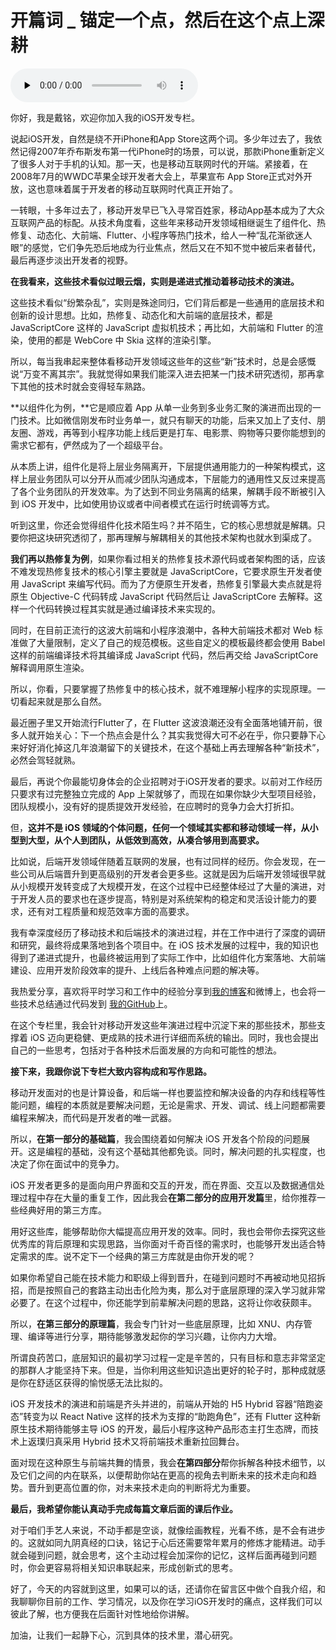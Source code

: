 # 开篇词 _ 锚定一个点，然后在这个点上深耕

<audio id="audio" title="开篇词 | 锚定一个点，然后在这个点上深耕" controls="" preload="none"><source id="mp3" src="https://static001.geekbang.org/resource/audio/d3/3e/d356c42c47380436c5b44a36c849ea3e.mp3"></audio>

你好，我是戴铭，欢迎你加入我的iOS开发专栏。

说起iOS开发，自然是绕不开iPhone和App Store这两个词。多少年过去了，我依然记得2007年乔布斯发布第一代iPhone时的场景，可以说，那款iPhone重新定义了很多人对于手机的认知。那一天，也是移动互联网时代的开端。紧接着，在2008年7月的WWDC苹果全球开发者大会上，苹果宣布 App Store正式对外开放，这也意味着属于开发者的移动互联网时代真正开始了。

一转眼，十多年过去了，移动开发早已飞入寻常百姓家，移动App基本成为了大众互联网产品的标配。从技术角度看，这些年来移动开发领域相继诞生了组件化、热修复、动态化、大前端、Flutter、小程序等热门技术，给人一种“乱花渐欲迷人眼”的感觉，它们争先恐后地成为行业焦点，然后又在不知不觉中被后来者替代，最后再逐步淡出开发者的视野。

**在我看来，这些技术看似过眼云烟，实则是递进式推动着移动技术的演进。**

这些技术看似“纷繁杂乱”，实则是殊途同归，它们背后都是一些通用的底层技术和创新的设计思想。比如，热修复、动态化和大前端的底层技术，都是 JavaScriptCore 这样的 JavaScript 虚拟机技术；再比如，大前端和 Flutter 的渲染，使用的都是 WebCore 中 Skia 这样的渲染引擎。

所以，每当我串起来整体看移动开发领域这些年的这些“新”技术时，总是会感慨说“万变不离其宗”。我就觉得如果我们能深入进去把某一门技术研究透彻，那再拿下其他的技术时就会变得轻车熟路。

**以组件化为例，**它是顺应着 App 从单一业务到多业务汇聚的演进而出现的一门技术。比如微信刚发布时业务单一，就只有聊天的功能，后来又加上了支付、朋友圈、游戏，再等到小程序功能上线后更是打车、电影票、购物等只要你能想到的需求它都有，俨然成为了一个超级平台。

从本质上讲，组件化是将上层业务隔离开，下层提供通用能力的一种架构模式，这样上层业务团队可以分开从而减少团队沟通成本，下层能力的通用性又反过来提高了各个业务团队的开发效率。为了达到不同业务隔离的结果，解耦手段不断被引入到 iOS 开发中，比如使用协议或者中间者模式在运行时统调等方式。

听到这里，你还会觉得组件化技术陌生吗？并不陌生，它的核心思想就是解耦。只要你把这块研究透彻了，那再理解与解耦相关的其他技术架构也就水到渠成了。

**我们再以热修复为例**，如果你看过相关的热修复技术源代码或者架构图的话，应该不难发现热修复技术的核心引擎主要就是 JavaScriptCore，它要求原生开发者使用 JavaScript 来编写代码。而为了方便原生开发者，热修复引擎最大卖点就是将原生 Objective-C 代码转成 JavaScript 代码然后让 JavaScriptCore 去解释。这样一个代码转换过程其实就是通过编译技术来实现的。

同时，在目前正流行的这波大前端和小程序浪潮中，各种大前端技术都对 Web 标准做了大量限制，定义了自己的规范模板。这些自定义的模板最终都会使用 Babel 这样的前端编译技术将其编译成 JavaScript 代码，然后再交给 JavaScriptCore 解释调用原生渲染。

所以，你看，只要掌握了热修复中的核心技术，就不难理解小程序的实现原理。一切看起来就是那么自然。

最近圈子里又开始流行Flutter了，在 Flutter 这波浪潮还没有全面落地铺开前，很多人就开始关心：下一个热点会是什么？其实我觉得大可不必在乎，你只要静下心来好好消化掉这几年浪潮留下的关键技术，在这个基础上再去理解各种“新技术”，必然会驾轻就熟。

最后，再说个你最能切身体会的企业招聘对于iOS开发者的要求。以前对工作经历只要求有过完整独立完成的 App 上架就够了，而现在如果你缺少大型项目经验，团队规模小，没有好的提质提效开发经验，在应聘时的竞争力会大打折扣。

但，**这并不是 iOS 领域的个体问题，任何一个领域其实都和移动领域一样，从小型到大型，从个人到团队，从低效到高效，从凑合够用到高要求。**

比如说，后端开发领域伴随着互联网的发展，也有过同样的经历。你会发现，在一些公司从后端晋升到更高级别的开发者会更多些。这就是因为后端开发领域很早就从小规模开发转变成了大规模开发，在这个过程中已经整体经过了大量的演进，对于开发人员的要求也在逐步提高，特别是对系统架构的稳定和灵活设计能力的要求，还有对工程质量和规范效率方面的高要求。

我有幸深度经历了移动技术和后端技术的演进过程，并在工作中进行了深度的调研和研究，最终将成果落地到各个项目中。在 iOS 技术发展的过程中，我的知识也得到了递进式提升，也最终被运用到了实际工作中，比如组件化方案落地、大前端建设、应用开发阶段效率的提升、上线后各种难点问题的解决等。

我热爱分享，喜欢将平时学习和工作中的经验分享到[我的博客](https://ming1016.github.io/categories/Programming/)和微博上，也会将一些技术总结通过代码发到 [我的GitHub](https://github.com/ming1016)上。

在这个专栏里，我会针对移动开发这些年演进过程中沉淀下来的那些技术，那些支撑着 iOS 迈向更稳健、更成熟的技术进行详细而系统的输出。同时，我也会提出自己的一些思考，包括对于各种技术后面发展的方向和可能性的想法。

**接下来，我跟你说下专栏大致内容构成和写作思路。**

移动开发面对的也是计算设备，和后端一样也要监控和解决设备的内存和线程等性能问题，编程的本质就是要解决问题，无论是需求、开发、调试、线上问题都需要编程来解决，而代码是开发者的唯一武器。

所以，**在第一部分的基础篇**，我会围绕着如何解决 iOS 开发各个阶段的问题展开。这是编程的基础，没有这个基础其他都免谈。同时，解决问题的扎实程度，也决定了你在面试中的竞争力。

iOS 开发者更多的是面向用户界面和交互的开发，而在界面、交互以及数据通信处理过程中存在大量的重复工作，因此我会**在第二部分的应用开发篇**里，给你推荐一些经典好用的第三方库。

用好这些库，能够帮助你大幅提高应用开发的效率。同时，我也会带你去探究这些优秀库的背后原理和实现思路，当你面对千奇百怪的需求时，也能够开发出适合特定需求的库。说不定下一个经典的第三方库就是由你开发的呢？

如果你希望自己能在技术能力和职级上得到晋升，在碰到问题时不再被动地见招拆招，而是按照自己的套路主动出击化险为夷，那么对于底层原理的深入学习就非常必要了。在这个过程中，你还能学到前辈解决问题的思路，这将让你收获颇丰。

所以，**在第三部分的原理篇**，我会专门针对一些底层原理，比如 XNU、内存管理、编译等进行分享，期待能够激发起你的学习兴趣，让你内力大增。

所谓良药苦口，底层知识的最初学习过程一定是辛苦的，只有目标和意志非常坚定的那群人才能坚持下来。但是，当你利用这些知识造出更好的轮子时，那种成就感是你在舒适区获得的愉悦感无法比拟的。

iOS 开发技术的演进和前端是齐头并进的，前端从开始的 H5 Hybrid 容器“陪跑姿态”转变为以 React Native 这样的技术为支撑的“助跑角色”，还有 Flutter 这种新原生技术期待能够主导 iOS 的开发，最后小程序这种产品形态主打生态牌，而技术上返璞归真采用 Hybrid 技术又将前端技术重新拉回舞台。

面对现在这种原生与前端共舞的情景，我会**在第四部分**帮你拆解各种技术细节，以及它们之间的内在联系，以便帮助你站在更高的视角去判断未来的技术走向和趋势。晋升到更高位置的你，对未来技术走向的判断将尤为重要。

**最后，我希望你能认真动手完成每篇文章后面的课后作业。**

对于咱们手艺人来说，不动手都是空谈，就像绘画教程，光看不练，是不会有进步的。这就如同九阴真经的口诀，铭记于心后还需要常年累月的修炼才能精进。动手就会碰到问题，就会思考，这个主动过程会加深你的记忆，这样后面再碰到问题时，你会更容易将相关知识串联起来，形成创新式的思考。

好了，今天的内容就到这里，如果可以的话，还请你在留言区中做个自我介绍，和我聊聊你目前的工作、学习情况，以及你在学习iOS开发时的痛点，这样我们可以彼此了解，也方便我在后面针对性地给你讲解。

加油，让我们一起静下心，沉到具体的技术里，潜心研究。

